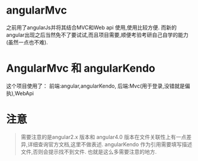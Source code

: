 # angularMvc
 之前用了angularJs并将其结合MVC和Web api 使用,使用比较方便.
 而新的angular出现之后当然免不了要试试,而且项目需要,顺便考验考研自己自学的能力(虽然一点也不难).
 
# AngularMvc 和 angularKendo

这个项目使用了：
前端:angular,angularKendo,
后端:Mvc(用于登录,没错就是偏执),WebApi

# 注意
> 需要注意的是angular2.x 版本和 angular4.0 版本在文件关联性上有一点差异,详细查询官方文档,这里不做表述.
> angularKendo 作为引用需要填写描述文件,否则会提示找不到文件.
> 也就是这么多需要注意的地方.
